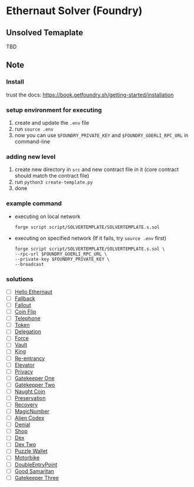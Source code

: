 # Ethernaut Solver (Foundry)

## Unsolved Temaplate
TBD

## Note

### Install
trust the docs: https://book.getfoundry.sh/getting-started/installation

### setup environment for executing
1. create and update the `.env` file
2. run `source .env`
3. now you can use `$FOUNDRY_PRIVATE_KEY` and `$FOUNDRY_GOERLI_RPC_URL` in command-line

### adding new level
1. create new directory in `src` and new contract file in it (core contract should match the contract file)
2. run `python3 create-template.py`
3. done

### example command
- executing on local network
    ```
    forge script script/SOLVERTEMPLATE/SOLVERTEMPLATE.s.sol
    ```
- executing on specified network (If it fails, try `source .env` first)
    ```
    forge script script/SOLVERTEMPLATE/SOLVERTEMPLATE.s.sol \
    --rpc-url $FOUNDRY_GOERLI_RPC_URL \
    --private-key $FOUNDRY_PRIVATE_KEY \
    --broadcast
    ```

### solutions
- [ ]  [Hello Ethernaut](https://github.com/CokeFung/ethernaut-solver-hardhat/tree/main/test/hello-ethernaut)
- [ ]  [Fallback](https://github.com/CokeFung/ethernaut-solver-hardhat/tree/main/test/fallback)
- [ ]  [Fallout](https://github.com/CokeFung/ethernaut-solver-hardhat/tree/main/test/fallout)
- [ ]  [Coin Flip](https://github.com/CokeFung/ethernaut-solver-hardhat/tree/main/test/coin-flip)
- [ ]  [Telephone](https://github.com/CokeFung/ethernaut-solver-hardhat/tree/main/test/telephone)
- [ ]  [Token](https://github.com/CokeFung/ethernaut-solver-hardhat/tree/main/test/token)
- [ ]  [Delegation](https://github.com/CokeFung/ethernaut-solver-hardhat/tree/main/test/delegation)
- [ ]  [Force](https://github.com/CokeFung/ethernaut-solver-hardhat/tree/main/test/force)
- [ ]  [Vault](https://github.com/CokeFung/ethernaut-solver-hardhat/tree/main/test/vault)
- [ ]  [King](https://github.com/CokeFung/ethernaut-solver-hardhat/tree/main/test/king)
- [ ]  [Re-entrancy](https://github.com/CokeFung/ethernaut-solver-hardhat/tree/main/test/re-entrancy)
- [ ]  [Elevator](https://github.com/CokeFung/ethernaut-solver-hardhat/tree/main/test/elevator)
- [ ]  [Privacy](https://github.com/CokeFung/ethernaut-solver-hardhat/tree/main/test/privacy)
- [ ]  [Gatekeeper One](https://github.com/CokeFung/ethernaut-solver-hardhat/tree/main/test/gatekeeper-one)
- [ ]  [Gatekepper Two](https://github.com/CokeFung/ethernaut-solver-hardhat/tree/main/test/gatekeeper-two)
- [ ]  [Naught Coin](https://github.com/CokeFung/ethernaut-solver-hardhat/tree/main/test/naught-coin)
- [ ]  [Preservation](https://github.com/CokeFung/ethernaut-solver-hardhat/tree/main/test/preservation)
- [ ]  [Recovery](https://github.com/CokeFung/ethernaut-solver-hardhat/tree/main/test/recovery)
- [ ]  [MagicNumber](https://github.com/CokeFung/ethernaut-solver-hardhat/tree/main/test/magic-number)
- [ ]  [Alien Codex](https://github.com/CokeFung/ethernaut-solver-hardhat/tree/main/test/alien-codex)
- [ ]  [Denial](https://github.com/CokeFung/ethernaut-solver-hardhat/tree/main/test/denial)
- [ ]  [Shop](https://github.com/CokeFung/ethernaut-solver-hardhat/tree/main/test/shop)
- [ ]  [Dex](https://github.com/CokeFung/ethernaut-solver-hardhat/tree/main/test/dex)
- [ ]  [Dex Two](https://github.com/CokeFung/ethernaut-solver-hardhat/tree/main/test/dex-two)
- [ ]  [Puzzle Wallet](https://github.com/CokeFung/ethernaut-solver-hardhat/tree/main/test/puzzle-wallet)
- [ ]  [Motorbike](https://github.com/CokeFung/ethernaut-solver-hardhat/tree/main/test/motorbike)
- [ ]  [DoubleEntryPoint](https://github.com/CokeFung/ethernaut-solver-hardhat/tree/main/test/double-entry-point)
- [ ]  [Good Samaritan](https://github.com/CokeFung/ethernaut-solver-hardhat/tree/main/test/good-samaritan)
- [ ]  [Gatekeeper Three](https://github.com/CokeFung/ethernaut-solver-hardhat/tree/main/test/gatekeeper-three)